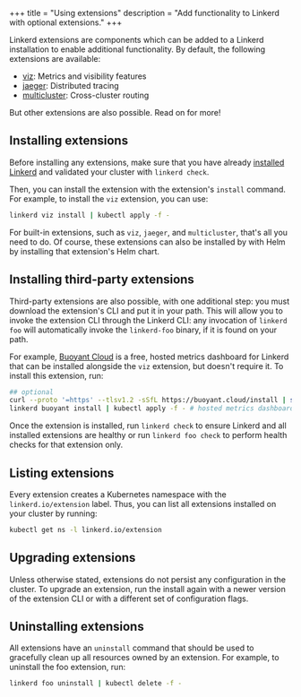 +++
title = "Using extensions"
description = "Add functionality to Linkerd with optional extensions."
+++

Linkerd extensions are components which can be added to a Linkerd installation
to enable additional functionality.  By default, the following extensions are
available:

* [viz](../../features/dashboard/): Metrics and visibility features
* [jaeger](../distributed-tracing/): Distributed tracing
* [multicluster](../multicluster/): Cross-cluster routing

But other extensions are also possible. Read on for more!

## Installing extensions

Before installing any extensions, make sure that you have already [installed
Linkerd](../install/) and validated your cluster with `linkerd check`.

Then, you can install the extension with the extension's `install` command. For
example, to install the `viz` extension, you can use:

```bash
linkerd viz install | kubectl apply -f -
```

For built-in extensions, such as `viz`, `jaeger`, and `multicluster`, that's
all you need to do. Of course, these extensions can also be installed by with
Helm by installing that extension's Helm chart.

## Installing third-party extensions

Third-party extensions are also possible, with one additional step: you must
download the extension's CLI and put it in your path. This will allow you to
invoke the extension CLI through the Linkerd CLI: any invocation of `linkerd
foo` will automatically invoke the `linkerd-foo` binary, if it is found on your
path.

For example, [Buoyant Cloud](https://buoyant.io/cloud) is a free, hosted
metrics dashboard for Linkerd that can be installed alongside the `viz`
extension, but doesn't require it. To install this extension, run:

```bash
## optional
curl --proto '=https' --tlsv1.2 -sSfL https://buoyant.cloud/install | sh
linkerd buoyant install | kubectl apply -f - # hosted metrics dashboard
```

Once the extension is installed, run `linkerd check` to ensure Linkerd and all
installed extensions are healthy or run `linkerd foo check` to perform health
checks for that extension only.

## Listing extensions

Every extension creates a Kubernetes namespace with the `linkerd.io/extension`
label. Thus, you can list all extensions installed on your cluster by running:

```bash
kubectl get ns -l linkerd.io/extension
```

## Upgrading extensions

Unless otherwise stated, extensions do not persist any configuration in the
cluster.  To upgrade an extension, run the install again with a newer version
of the extension CLI or with a different set of configuration flags.

## Uninstalling extensions

All extensions have an `uninstall` command that should be used to gracefully
clean up all resources owned by an extension.  For example, to uninstall the
foo extension, run:

```bash
linkerd foo uninstall | kubectl delete -f -
```
